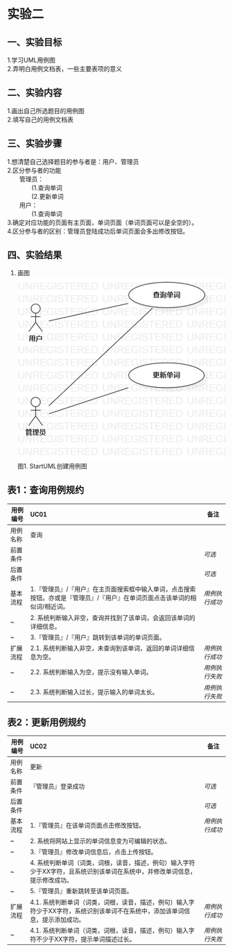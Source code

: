 # 实验二

## 一、实验目标

1.学习UML用例图  
2.弄明白用例文档表，一些主要表项的意义  

## 二、实验内容

1.画出自己所选题目的用例图  
2.填写自己的用例文档表  

## 三、实验步骤

1.想清楚自己选择题目的参与者是：用户、管理员  
2.区分参与者的功能  
&ensp;&ensp;&ensp;&ensp;管理员：    
&ensp;&ensp;&ensp;&ensp;&ensp;&ensp;&ensp;&ensp;(1.查询单词  
&ensp;&ensp;&ensp;&ensp;&ensp;&ensp;&ensp;&ensp;(2.更新单词   
&ensp;&ensp;&ensp;&ensp;用户：  
&ensp;&ensp;&ensp;&ensp;&ensp;&ensp;&ensp;&ensp;(1.查询单词  
3.确定对应功能的页面有主页面，单词页面（单词页面可以是全空的）。  
4.区分参与者的区别：管理员登陆成功后单词页面会多出修改按钮。

## 四、实验结果

1. 画图  
![UML用例图](./lab2_UseCaseDiagram.png)  
图1. StartUML创建用例图  
## 表1：查询用例规约  

用例编号  | UC01 | 备注  
-|:-|-  
用例名称  | 查询  |   
前置条件  |   | *可选*   
后置条件  |      | *可选*   
基本流程  | 1.『管理员』/『用户』在主页面搜索框中输入单词，点击搜索按钮。亦或是『管理员』/『用户』在单词页面点击该单词的相似词/相近词。  |*用例执行成功*    
~| 2. 系统判断输入非空，查询并找到了该单词，会返回该单词的详细信息。  |   
~| 3.『管理员』/『用户』跳转到该单词的单词页面。  |    
扩展流程  | 2.1. 系统判断输入非空，未查询到该单词，返回的单词详细信息为空。  |*用例执行成功*    
~| 2.2. 系统判断输入为空，提示没有输入单词。 |*用例执行失败*     
~| 2.3. 系统判断输入过长，提示输入的单词太长。 |*用例执行失败*     
## 表2：更新用例规约  

用例编号  | UC02 | 备注  
-|:-|-  
用例名称  | 更新  |   
前置条件  |『管理员』登录成功  | *可选*   
后置条件  |      | *可选*   
基本流程  | 1.『管理员』在该单词页面点击修改按钮。  |*用例执行成功*    
~| 2. 系统将网站上显示的单词信息变为可编辑的状态。  |   
~| 3.『管理员』修改单词信息后，点击上传按钮。  |   
~| 4. 系统判断单词（词类，词根，读音，描述，例句）输入字符少于XX字符，且系统识别该单词在系统中，并修改单词信息，提示修改成功。 |   
~| 5.『管理员』重新跳转至该单词页面。  | 
扩展流程  | 4.1. 系统判断单词（词类，词根，读音，描述，例句）输入字符少于XX字符，系统识别该单词不在系统中，添加该单词信息，提示添加成功。  |*用例执行成功*  
~| 4.1. 系统判断单词（词类，词根，读音，描述，例句）输入字符不少于XX字符，提示单词描述过长。 |  *用例执行失败*  

